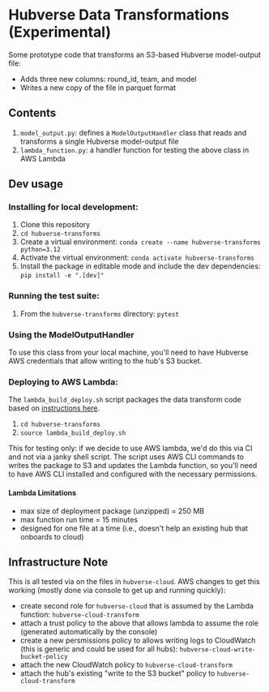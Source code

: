 # Hubverse Data Transformations (Experimental)

Some prototype code that transforms an S3-based Hubverse model-output file:

- Adds three new columns: round_id, team, and model
- Writes a new copy of the file in parquet format

## Contents

1. `model_output.py`: defines a `ModelOutputHandler` class that reads and transforms a single Hubverse model-output file
2. `lambda_function.py`: a handler function for testing the above class in AWS Lambda

## Dev usage

### Installing for local development:

1. Clone this repository
2. `cd hubverse-transforms`
3. Create a virtual environment: `conda create --name hubverse-transforms python=3.12`
4. Activate the virtual environment: `conda activate hubverse-transforms`
5. Install the package in editable mode and include the dev dependencies: `pip install -e ".[dev]"`

### Running the test suite:

1. From the `hubverse-transforms` directory: `pytest`

### Using the ModelOutputHandler

To use this class from your local machine, you'll need to have Hubverse AWS credentials that allow writing to the hub's S3 bucket.

### Deploying to AWS Lambda:

The `lambda_build_deploy.sh` script packages the data transform code based on [instructions here](https://docs.aws.amazon.com/lambda/latest/dg/python-package.html).  

1. `cd hubverse-transforms`
2. `source lambda_build_deploy.sh`

This for testing only: if we decide to use AWS lambda, we'd do this via CI and not via a janky shell script.
The script uses AWS CLI commands to writes the package to S3 and updates the Lambda function, so you'll need to have
AWS CLI installed and configured with the necessary permissions.


#### Lambda Limitations

- max size of deployment package (unzipped) = 250 MB
- max function run time = 15 minutes
- designed for one file at a time (i.e., doesn't help an existing hub that onboards to cloud)

## Infrastructure Note

This is all tested via on the files in `hubverse-cloud`.
AWS changes to get this working (mostly done via console to get up and running quickly):

- create second role for `hubverse-cloud` that is assumed by the Lambda function: `hubverse-cloud-transform`
- attach a trust policy to the above that allows lambda to assume the role (generated automatically by the console)
- create a new persmissions policy to allows writing logs to CloudWatch (this is generic and could be used for all hubs): `hubverse-cloud-write-bucket-policy`
- attach the new CloudWatch policy to `hubverse-cloud-transform`
- attach the hub's existing "write to the S3 bucket" policy to `hubverse-cloud-transform`
